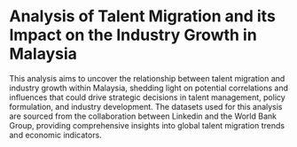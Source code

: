 # Analysis of Talent Migration and its Impact on the Industry Growth in Malaysia

This analysis aims to uncover the relationship between talent migration and industry growth within Malaysia, shedding light on potential correlations and influences that could drive strategic decisions in
talent management, policy formulation, and industry development. The datasets used for this analysis are sourced from the collaboration between Linkedin and the World Bank Group, providing comprehensive 
insights into global talent migration trends and economic indicators.

